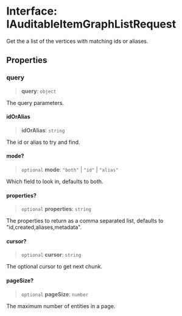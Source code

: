 # Interface: IAuditableItemGraphListRequest

Get the a list of the vertices with matching ids or aliases.

## Properties

### query

> **query**: `object`

The query parameters.

#### idOrAlias

> **idOrAlias**: `string`

The id or alias to try and find.

#### mode?

> `optional` **mode**: `"both"` \| `"id"` \| `"alias"`

Which field to look in, defaults to both.

#### properties?

> `optional` **properties**: `string`

The properties to return as a comma separated list, defaults to "id,created,aliases,metadata".

#### cursor?

> `optional` **cursor**: `string`

The optional cursor to get next chunk.

#### pageSize?

> `optional` **pageSize**: `number`

The maximum number of entities in a page.
